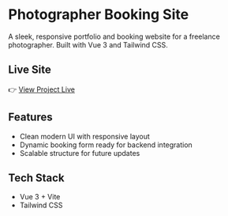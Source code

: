 # Photographer Booking Site

A sleek, responsive portfolio and booking website for a freelance photographer. Built with Vue 3 and Tailwind CSS.

## Live Site

👉 [View Project Live](eazzygabby.vercel.app)

## Features

- Clean modern UI with responsive layout
- Dynamic booking form ready for backend integration
- Scalable structure for future updates

## Tech Stack

- Vue 3 + Vite
- Tailwind CSS
